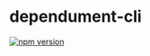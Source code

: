 # dependument-cli

[![npm version](https://badge.fury.io/js/dependument-cli.svg)](https://badge.fury.io/js/dependument-cli)
